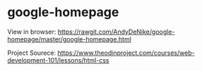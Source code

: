 # google-homepage

View in browser: 
https://rawgit.com/AndyDeNike/google-homepage/master/google-homepage.html

Project Sourece:
https://www.theodinproject.com/courses/web-development-101/lessons/html-css


